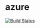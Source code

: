 # azure
[![Build Status](https://dev.azure.com/dj-azure/dao1/_apis/build/status/dj-application.azure?branchName=master)](https://dev.azure.com/dj-azure/dao1/_build/latest?definitionId=1&branchName=master)
